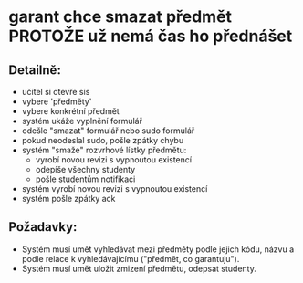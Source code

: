 # garant chce smazat předmět PROTOŽE už nemá čas ho přednášet

## Detailně:

- učitel si otevře sis
- vybere 'předměty'
- vybere konkrétní předmět
- systém ukáže vyplnění formulář
- odešle "smazat" formulář nebo sudo formulář
- pokud neodeslal sudo, pošle zpátky chybu
- systém "smaže" rozvrhové lístky předmětu:
    - vyrobí novou revizi s vypnoutou existencí
    - odepíše všechny studenty
    - pošle studentům notifikaci
- systém vyrobí novou revizi s vypnoutou existencí
- systém pošle zpátky ack

## Požadavky:

- Systém musí umět vyhledávat mezi předměty podle jejich kódu, názvu a podle relace k vyhledávajícímu ("předmět, co garantuju").
- Systém musí umět uložit zmizení předmětu, odepsat studenty.

